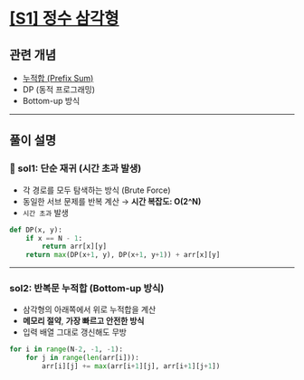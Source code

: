 # [[S1] 정수 삼각형](https://www.acmicpc.net/problem/1932)

## 관련 개념  
- [누적합 (Prefix Sum)](https://github.com/amazingchawon/TIL/blob/master/Algorithm/prefix_sum.md)  
- DP (동적 프로그래밍)
- Bottom-up 방식  

---

## 풀이 설명

### 🔸 sol1: 단순 재귀 (시간 초과 발생)  
- 각 경로를 모두 탐색하는 방식 (Brute Force)  
- 동일한 서브 문제를 반복 계산 → **시간 복잡도: O(2^N)**  
- `시간 초과` 발생  

```python
def DP(x, y):
    if x == N - 1:
        return arr[x][y]
    return max(DP(x+1, y), DP(x+1, y+1)) + arr[x][y]
```

---

### sol2: 반복문 누적합 (Bottom-up 방식)
- 삼각형의 아래쪽에서 위로 누적합을 계산  
- **메모리 절약**, **가장 빠르고 안전한 방식**  
- 입력 배열 그대로 갱신해도 무방  

```python
for i in range(N-2, -1, -1):
    for j in range(len(arr[i])):
        arr[i][j] += max(arr[i+1][j], arr[i+1][j+1])
```